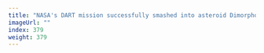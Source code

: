 ```yaml
---
title: "NASA's DART mission successfully smashed into asteroid Dimorphos"
imageUrl: ""
index: 379
weight: 379
---
```

